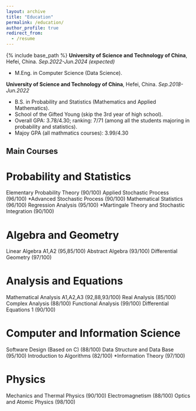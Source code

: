 ```yaml
---
layout: archive
title: "Education"
permalink: /education/
author_profile: true
redirect_from:
  - /resume
---
```


{% include base_path %}
**University of Science and Technology of China**, Hefei, China. *Sep.2022-Jun.2024 (expected)*
* M.Eng. in Computer Science (Data Science). 

**University of Science and Technology of China**, Hefei, China. *Sep.2018-Jun.2022*
* B.S. in Probability and Statistics (Mathematics and Applied Mathematics).
* School of the Gifted Young (skip the 3rd year of high school).
* Overall GPA: 3.78/4.30; ranking: 7/71 (among all the students majoring in probability and statistics).
* Majoy GPA (all mathmatics courses): 3.99/4.30

Main Courses
-----
Probability and Statistics
=====
Elementary Probability Theory (90/100)
Applied Stochastic Process (96/100)
\*Advanced Stochastic Process (90/100)
Mathematical Statistics (96/100)
Regression Analysis (95/100)
\*Martingale Theory and Stochastic Integration (90/100)

Algebra and Geometry
=====
Linear Algebra A1,A2 (95,85/100)
Abstract Algebra (93/100)
Differential Geometry (97/100)

Analysis and Equations
=====
Mathematical Analysis A1,A2,A3 (92,88,93/100)
Real Analysis (85/100)
Complex Analysis (88/100)
Functional Analysis (99/100)
Differential Equations 1 (90/100)

Computer and Information Science
=====
Software Design (Based on C) (88/100)
Data Structure and Data Base (95/100)
Introduction to Algorithms (82/100)
\*Information Theory (97/100)

Physics
=====
Mechanics and Thermal Physics (90/100)
Electromagnetism (88/100)
Optics and Atomic Physics (98/100)
